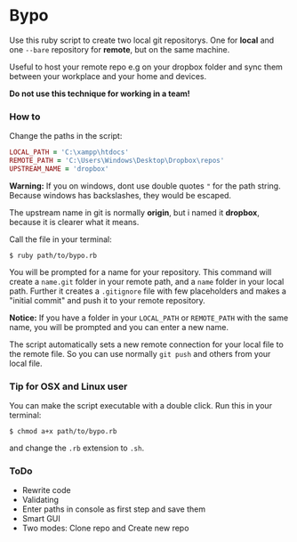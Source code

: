 Bypo
===============

Use this ruby script to create two local git repositorys. One for **local** and one `--bare` repository for **remote**, but on the same machine.

Useful to host your remote repo e.g on your dropbox folder and sync them between your workplace and your home and devices.

**Do not use this technique for working in a team!**

### How to

Change the paths in the script:

```ruby
LOCAL_PATH = 'C:\xampp\htdocs'
REMOTE_PATH = 'C:\Users\Windows\Desktop\Dropbox\repos'
UPSTREAM_NAME = 'dropbox'
```

**Warning:** If you on windows, dont use double quotes `"` for the path string. Because windows has backslashes, they would be escaped.

The upstream name in git is normally **origin**, but i named it **dropbox**, because it is clearer what it means.

Call the file in your terminal:

```
$ ruby path/to/bypo.rb
```

You will be prompted for a name for your repository. This command will create a `name.git` folder in your remote path, and a `name` folder in your local path. Further it creates a `.gitignore` file with few placeholders and makes a "initial commit" and push it to your remote repository.

**Notice:** If you have a folder in your `LOCAL_PATH` or `REMOTE_PATH` with the same name, you will be prompted and you can enter a new name.

The script automatically sets a new remote connection for your local file to the remote file. So you can use normally `git push` and others from your local file.

### Tip for OSX and Linux user

You can make the script executable with a double click. Run this in your terminal:

```
$ chmod a+x path/to/bypo.rb
```

and change the `.rb` extension to `.sh`.

### ToDo

* Rewrite code
* Validating
* Enter paths in console as first step and save them
* Smart GUI
* Two modes: Clone repo and Create new repo